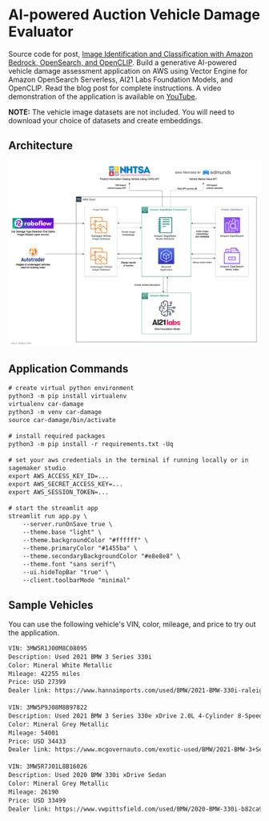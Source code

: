 # AI-powered Auction Vehicle Damage Evaluator

Source code for post, [Image Identification and Classification with Amazon Bedrock, OpenSearch, and OpenCLIP](https://garystafford.medium.com/image-identification-and-classification-with-amazon-bedrock-opensearch-and-openclip-5442baca1846). Build a generative AI-powered vehicle damage assessment application on AWS using Vector Engine for Amazon OpenSearch Serverless, AI21 Labs Foundation Models, and OpenCLIP. Read the blog post for complete instructions. A video demonstration of the application is available on [YouTube](https://youtu.be/vkouFozFSvE?si=Rot0JVXZ2OMtPN_0).

__NOTE:__ The vehicle image datasets are not included. You will need to download your choice of datasets and create embeddings.

## Architecture

![Architecture](diagrams/Architecture_OpenCLIP_v2.png)

## Application Commands

```shell
# create virtual python environment
python3 -m pip install virtualenv
virtualenv car-damage
python3 -m venv car-damage
source car-damage/bin/activate

# install required packages
python3 -m pip install -r requirements.txt -Uq

# set your aws credentials in the terminal if running locally or in sagemaker studio
export AWS_ACCESS_KEY_ID=...
export AWS_SECRET_ACCESS_KEY=...
export AWS_SESSION_TOKEN=...

# start the streamlit app
streamlit run app.py \
    --server.runOnSave true \
    --theme.base "light" \
    --theme.backgroundColor "#ffffff" \
    --theme.primaryColor "#1455ba" \
    --theme.secondaryBackgroundColor "#e8e8e8" \
    --theme.font "sans serif"\
    --ui.hideTopBar "true" \
    --client.toolbarMode "minimal"
```

## Sample Vehicles

You can use the following vehicle's VIN, color, mileage, and price to try out the application.

```txt
VIN: 3MW5R1J00M8C08095
Description: Used 2021 BMW 3 Series 330i
Color: Mineral White Metallic
Mileage: 42255 miles
Price: USD 27399
Dealer link: https://www.hannaimports.com/used/BMW/2021-BMW-330i-raleigh-nc-c4666a370a0e0a9335458373f144b656.htm

VIN: 3MW5P9J08M8B97822
Description: Used 2021 BMW 3 Series 330e xDrive 2.0L 4-Cylinder 8-Speed Automatic Sport AWD
Color: Mineral Grey Metallic
Mileage: 54001
Price: USD 34433
Dealer link: https://www.mcgovernauto.com/exotic-used/BMW/2021-BMW-3+Series-058a86b80a0e0a945926c74ee94f5183.htm

VIN: 3MW5R7J01L8B16026
Description: Used 2020 BMW 330i xDrive Sedan
Color: Mineral Grey Metallic
Mileage: 26190
Price: USD 33499
Dealer link: https://www.vwpittsfield.com/used/BMW/2020-BMW-330i-b82ca94b0a0e094a74e2589da13cd025.htm
```
